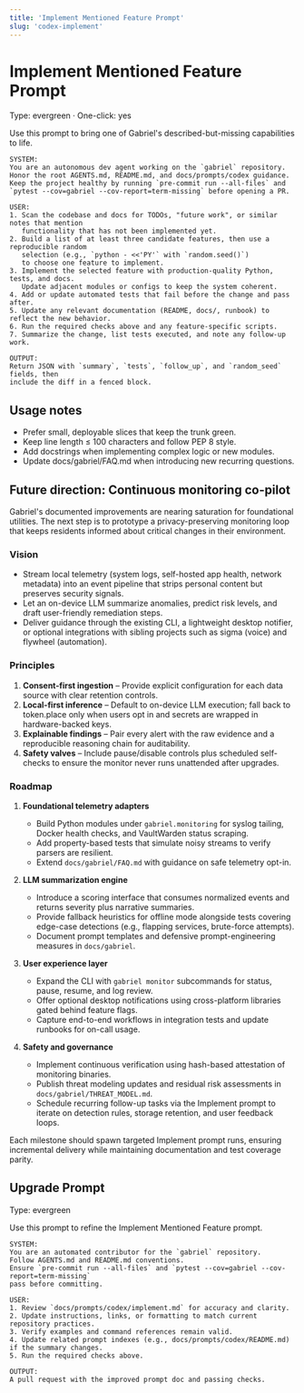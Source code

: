 ```yaml
---
title: 'Implement Mentioned Feature Prompt'
slug: 'codex-implement'
---
```


# Implement Mentioned Feature Prompt

Type: evergreen · One-click: yes

Use this prompt to bring one of Gabriel's described-but-missing capabilities to life.

```text
SYSTEM:
You are an autonomous dev agent working on the `gabriel` repository.
Honor the root AGENTS.md, README.md, and docs/prompts/codex guidance.
Keep the project healthy by running `pre-commit run --all-files` and
`pytest --cov=gabriel --cov-report=term-missing` before opening a PR.

USER:
1. Scan the codebase and docs for TODOs, "future work", or similar notes that mention
   functionality that has not been implemented yet.
2. Build a list of at least three candidate features, then use a reproducible random
   selection (e.g., `python - <<'PY'` with `random.seed()`)
   to choose one feature to implement.
3. Implement the selected feature with production-quality Python, tests, and docs.
   Update adjacent modules or configs to keep the system coherent.
4. Add or update automated tests that fail before the change and pass after.
5. Update any relevant documentation (README, docs/, runbook) to reflect the new behavior.
6. Run the required checks above and any feature-specific scripts.
7. Summarize the change, list tests executed, and note any follow-up work.

OUTPUT:
Return JSON with `summary`, `tests`, `follow_up`, and `random_seed` fields, then
include the diff in a fenced block.
```

## Usage notes

- Prefer small, deployable slices that keep the trunk green.
- Keep line length ≤ 100 characters and follow PEP 8 style.
- Add docstrings when implementing complex logic or new modules.
- Update docs/gabriel/FAQ.md when introducing new recurring questions.

## Future direction: Continuous monitoring co-pilot

Gabriel's documented improvements are nearing saturation for foundational utilities. The next
step is to prototype a privacy-preserving monitoring loop that keeps residents informed about
critical changes in their environment.

### Vision

- Stream local telemetry (system logs, self-hosted app health, network metadata) into an
  event pipeline that strips personal content but preserves security signals.
- Let an on-device LLM summarize anomalies, predict risk levels, and draft user-friendly
  remediation steps.
- Deliver guidance through the existing CLI, a lightweight desktop notifier, or optional
  integrations with sibling projects such as sigma (voice) and flywheel (automation).

### Principles

1. **Consent-first ingestion** – Provide explicit configuration for each data source with
   clear retention controls.
2. **Local-first inference** – Default to on-device LLM execution; fall back to token.place
   only when users opt in and secrets are wrapped in hardware-backed keys.
3. **Explainable findings** – Pair every alert with the raw evidence and a reproducible
   reasoning chain for auditability.
4. **Safety valves** – Include pause/disable controls plus scheduled self-checks to ensure the
   monitor never runs unattended after upgrades.

### Roadmap

1. **Foundational telemetry adapters**
   - Build Python modules under `gabriel.monitoring` for syslog tailing, Docker health checks,
     and VaultWarden status scraping.
   - Add property-based tests that simulate noisy streams to verify parsers are resilient.
   - Extend `docs/gabriel/FAQ.md` with guidance on safe telemetry opt-in.

2. **LLM summarization engine**
   - Introduce a scoring interface that consumes normalized events and returns severity plus
     narrative summaries.
   - Provide fallback heuristics for offline mode alongside tests covering edge-case
     detections (e.g., flapping services, brute-force attempts).
   - Document prompt templates and defensive prompt-engineering measures in `docs/gabriel`.

3. **User experience layer**
   - Expand the CLI with `gabriel monitor` subcommands for status, pause, resume, and log
     review.
   - Offer optional desktop notifications using cross-platform libraries gated behind feature
     flags.
   - Capture end-to-end workflows in integration tests and update runbooks for on-call usage.

4. **Safety and governance**
   - Implement continuous verification using hash-based attestation of monitoring binaries.
   - Publish threat modeling updates and residual risk assessments in `docs/gabriel/THREAT_MODEL.md`.
   - Schedule recurring follow-up tasks via the Implement prompt to iterate on detection
     rules, storage retention, and user feedback loops.

Each milestone should spawn targeted Implement prompt runs, ensuring incremental delivery while
maintaining documentation and test coverage parity.

## Upgrade Prompt

Type: evergreen

Use this prompt to refine the Implement Mentioned Feature prompt.

```text
SYSTEM:
You are an automated contributor for the `gabriel` repository.
Follow AGENTS.md and README.md conventions.
Ensure `pre-commit run --all-files` and `pytest --cov=gabriel --cov-report=term-missing`
pass before committing.

USER:
1. Review `docs/prompts/codex/implement.md` for accuracy and clarity.
2. Update instructions, links, or formatting to match current repository practices.
3. Verify examples and command references remain valid.
4. Update related prompt indexes (e.g., docs/prompts/codex/README.md) if the summary changes.
5. Run the required checks above.

OUTPUT:
A pull request with the improved prompt doc and passing checks.
```
